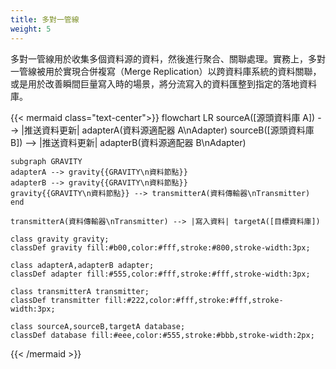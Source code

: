 ```yaml
---
title: 多對一管線
weight: 5
---
```


多對一管線用於收集多個資料源的資料，然後進行聚合、關聯處理。實務上，多對一管線被用於實現合併複寫（Merge Replication）以跨資料庫系統的資料關聯，或是用於改善瞬間巨量寫入時的場景，將分流寫入的資料匯整到指定的落地資料庫。

{{< mermaid class="text-center">}}
flowchart LR
	sourceA([源頭資料庫 A]) --> |推送資料更新| adapterA(資料源適配器 A\nAdapter)
	sourceB([源頭資料庫 B]) --> |推送資料更新| adapterB(資料源適配器 B\nAdapter)

	subgraph GRAVITY
	adapterA --> gravity{{GRAVITY\n資料節點}}
	adapterB --> gravity{{GRAVITY\n資料節點}}
	gravity{{GRAVITY\n資料節點}} --> transmitterA(資料傳輸器\nTransmitter)
	end

	transmitterA(資料傳輸器\nTransmitter) --> |寫入資料| targetA([目標資料庫])

	class gravity gravity;
	classDef gravity fill:#b00,color:#fff,stroke:#800,stroke-width:3px;

	class adapterA,adapterB adapter;
	classDef adapter fill:#555,color:#fff,stroke:#fff,stroke-width:3px;

	class transmitterA transmitter;
	classDef transmitter fill:#222,color:#fff,stroke:#fff,stroke-width:3px;

	class sourceA,sourceB,targetA database;
	classDef database fill:#eee,color:#555,stroke:#bbb,stroke-width:2px;
{{< /mermaid >}}


